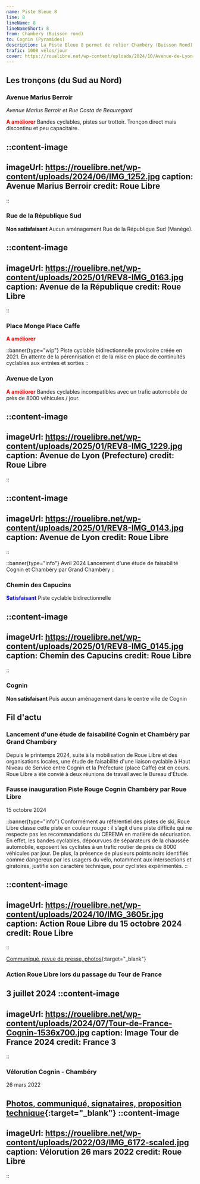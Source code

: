 ```yaml
---
name: Piste Bleue 8
line: 8
lineName: 8
lineNameShort: 8
from: Chambéry (Buisson rond)
to: Cognin (Pyramides)
description: La Piste Bleue 8 permet de relier Chambéry (Buisson Rond) à Cognin (Rond point des Pyramides) via l'Hôpital de Chambéry.
trafic: 1000 vélos/jour
cover: https://rouelibre.net/wp-content/uploads/2024/10/Avenue-de-Lyon-liaison-Cognin-Chambery2.jpg
---
```


## Les tronçons (du Sud au Nord)

### Avenue Marius Berroir
*Avenue Marius Berroir et Rue Costa de Beauregard*

<span style="color:red;font-weight:bold">A améliorer</span> Bandes cyclables, pistes sur trottoir.
Tronçon direct mais discontinu et peu capacitaire.

::content-image
---
imageUrl: https://rouelibre.net/wp-content/uploads/2024/06/IMG_1252.jpg
caption: Avenue Marius Berroir
credit: Roue Libre
---
::

### Rue de la République Sud
<span style="color:black;font-weight:bold">Non satisfaisant</span> Aucun aménagement Rue de la République Sud (Manège).

::content-image
---
imageUrl: https://rouelibre.net/wp-content/uploads/2025/01/REV8-IMG_0163.jpg
caption: Avenue de la République
credit: Roue Libre
---
::

### Place Monge Place Caffe
<span style="color:red;font-weight:bold">A améliorer</span>

::banner{type="wip"}
Piste cyclable bidirectionnelle provisoire créée en 2021.
En attente de la pérennisation et de la mise en place de continuités cyclables aux entrées et sorties
::

### Avenue de Lyon
<span style="color:red;font-weight:bold">A améliorer</span> Bandes cyclables incompatibles avec un trafic automobile de près de 8000 véhicules / jour.

::content-image
---
imageUrl: https://rouelibre.net/wp-content/uploads/2025/01/REV8-IMG_1229.jpg
caption: Avenue de Lyon (Prefecture)
credit: Roue Libre
---
::

::content-image
---
imageUrl: https://rouelibre.net/wp-content/uploads/2025/01/REV8-IMG_0143.jpg
caption: Avenue de Lyon
credit: Roue Libre
---
::

::banner{type="info"}
Avril 2024 Lancement d'une étude de faisabilité Cognin et Chambéry par Grand Chambéry
::

### Chemin des Capucins
<span style="color:blue;font-weight:bold">Satisfaisant</span> Piste cyclable bidirectionnelle

::content-image
---
imageUrl: https://rouelibre.net/wp-content/uploads/2025/01/REV8-IMG_0145.jpg
caption: Chemin des Capucins
credit: Roue Libre
---
::

### Cognin
<span style="color:black;font-weight:bold">Non satisfaisant</span> Puis aucun aménagement dans le centre ville de Cognin

## Fil d'actu

### Lancement d'une étude de faisabilité Cognin et Chambéry par Grand Chambéry
Depuis le printemps 2024, suite à la mobilisation de Roue Libre et des organisations locales, une étude de faisabilité d'une liaison cyclable à Haut Niveau de Service entre Cognin et la Préfecture (place Caffe) est en cours. Roue Libre a été convié à deux réunions de travail avec le Bureau d'Étude.

### Fausse inauguration Piste Rouge Cognin Chambéry par Roue Libre
15 octobre 2024

::banner{type="info"}
Conformément au référentiel des pistes de ski, Roue Libre classe cette piste en couleur rouge : il s’agit d’une piste difficile qui ne respecte pas les recommandations du CEREMA en matière de sécurisation. En effet, les bandes cyclables, dépourvues de séparateurs de la chaussée automobile, exposent les cyclistes à un trafic routier de près de 8000 véhicules par jour. De plus, la présence de plusieurs points noirs identifiés comme dangereux par les usagers du vélo, notamment aux intersections et giratoires, justifie son caractère technique, pour cyclistes expérimentés.
::

::content-image
---
imageUrl: https://rouelibre.net/wp-content/uploads/2024/10/IMG_3605r.jpg
caption: Action Roue Libre du 15 octobre 2024
credit: Roue Libre
---
::

[Communiqué, revue de presse, photos](https://rouelibre.net/2024/10/15/15-oct-2024-roue-libre-inaugure-la-piste-rouge-n8-cognin-chambery/){:target="_blank"}

### Action Roue Libre lors du passage du Tour de France
3 juillet 2024
::content-image
---
imageUrl: https://rouelibre.net/wp-content/uploads/2024/07/Tour-de-France-Cognin-1536x700.jpg
caption: Image Tour de France 2024
credit: France 3
---
::

### Vélorution Cognin - Chambéry
26 mars 2022

[Photos, communiqué, signataires, proposition technique](https://rouelibre.net/2024/07/03/26-mars-2022-velorution-cognin-chambery/){:target="_blank"}
::content-image
---
imageUrl: https://rouelibre.net/wp-content/uploads/2022/03/IMG_6172-scaled.jpg
caption: Vélorution 26 mars 2022
credit: Roue Libre
---
::
